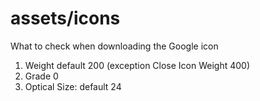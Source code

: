 # assets/icons

What to check when downloading the Google icon

1. Weight default 200 (exception Close Icon Weight 400)
2. Grade 0
3. Optical Size: default 24
